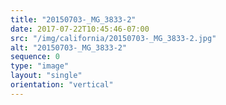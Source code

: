 ```yaml
---
title: "20150703-_MG_3833-2"
date: 2017-07-22T10:45:46-07:00
src: "/img/california/20150703-_MG_3833-2.jpg"
alt: "20150703-_MG_3833-2"
sequence: 0
type: "image"
layout: "single"
orientation: "vertical"
---
```

